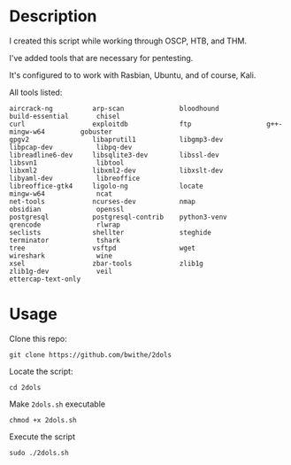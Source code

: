 # Description
I created this script while working through OSCP, HTB, and THM. 

I've added tools that are necessary for pentesting.

It's configured to to work with Rasbian, Ubuntu, and of course, Kali.

All tools listed:
```
aircrack-ng          arp-scan              bloodhound            build-essential       chisel
curl                 exploitdb             ftp                   g++-mingw-w64         gobuster
gpgv2                libaprutil1           libgmp3-dev           libpcap-dev           libpq-dev
libreadline6-dev     libsqlite3-dev        libssl-dev            libsvn1               libtool
libxml2              libxml2-dev           libxslt-dev           libyaml-dev           libreoffice
libreoffice-gtk4     ligolo-ng             locate                mingw-w64             ncat
net-tools            ncurses-dev           nmap                  obsidian              openssl
postgresql           postgresql-contrib    python3-venv          qrencode              rlwrap
seclists             shellter              steghide              terminator            tshark
tree                 vsftpd                wget                  wireshark             wine
xsel                 zbar-tools            zlib1g                zlib1g-dev            veil
ettercap-text-only
```


# Usage
Clone this repo: 

```
git clone https://github.com/bwithe/2dols
```

Locate the script: 

```
cd 2dols
```

Make `2dols.sh` executable

```
chmod +x 2dols.sh
```

Execute the script

```
sudo ./2dols.sh
```

